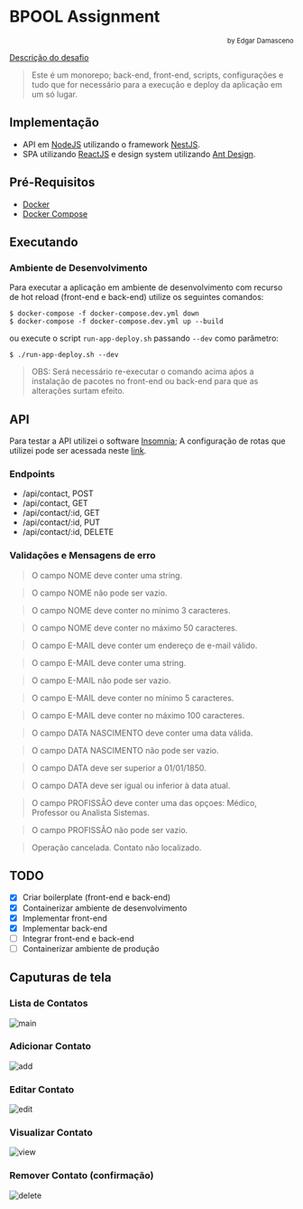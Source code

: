 # BPOOL Assignment
<div style="text-align: right"><sub>by Edgar Damasceno</sub></div>

[Descrição do desafio](./doc/teste.md)

> Este é um monorepo; back-end, front-end, scripts, configurações e tudo que for necessário para a execução e deploy da aplicação em um só lugar.

## Implementação
- API em [NodeJS](https://nodejs.org/en/) utilizando o framework [NestJS](https://nestjs.com/).
- SPA utilizando [ReactJS](https://reactjs.org/) e design system utilizando [Ant Design](https://ant.design/).

## Pré-Requisitos
- [Docker](https://docs.docker.com/engine/install/)
- [Docker Compose](https://docs.docker.com/compose/install/)

## Executando

### Ambiente de Desenvolvimento
Para executar a aplicação em ambiente de desenvolvimento com recurso de hot reload (front-end e back-end) utilize os seguintes comandos:

```console
$ docker-compose -f docker-compose.dev.yml down
$ docker-compose -f docker-compose.dev.yml up --build
```

ou execute o script `run-app-deploy.sh` passando `--dev` como parâmetro:

```console
$ ./run-app-deploy.sh --dev
```

> OBS: Será necessário re-executar o comando acima aṕos a instalação de pacotes no front-end ou back-end para que as alterações surtam efeito.


## API

Para testar a API utilizei o software [Insomnia](https://insomnia.rest/download/); A configuração de rotas que utilizei pode ser acessada neste [link](./doc/insomnia_workspace).
### Endpoints

- /api/contact, POST
- /api/contact, GET
- /api/contact/:id, GET
- /api/contact/:id, PUT
- /api/contact/:id, DELETE

### Validações e Mensagens de erro

> O campo NOME deve conter uma string.

> O campo NOME não pode ser vazio.

> O campo NOME deve conter no mínimo 3 caracteres.

> O campo NOME deve conter no máximo 50 caracteres.

> O campo E-MAIL deve conter um endereço de e-mail válido.

> O campo E-MAIL deve conter uma string.

> O campo E-MAIL não pode ser vazio.

> O campo E-MAIL deve conter no mínimo 5 caracteres.

> O campo E-MAIL deve conter no máximo 100 caracteres.

> O campo DATA NASCIMENTO deve conter uma data válida.

> O campo DATA NASCIMENTO não pode ser vazio.

> O campo DATA deve ser superior a 01/01/1850.

> O campo DATA deve ser igual ou inferior à data atual.

> O campo PROFISSÃO deve conter uma das opçoes: Médico, Professor ou Analista Sistemas.

> O campo PROFISSÃO não pode ser vazio.

> Operação cancelada. Contato não localizado.

## TODO

- [x] Criar boilerplate (front-end e back-end)
- [x] Containerizar ambiente de desenvolvimento
- [x] Implementar front-end
- [x] Implementar back-end
- [ ] Integrar front-end e back-end
- [ ] Containerizar ambiente de produção

## Caputuras de tela

### Lista de Contatos
![main](doc/images/main.png "Tabela")

### Adicionar Contato
![add](doc/images/add.png "Adicionar")

### Editar Contato
![edit](doc/images/edit.png "Editar")

### Visualizar Contato
![view](doc/images/add.png "Visualizar")

### Remover Contato (confirmação)
![delete](doc/images/delete.png "Remover")
